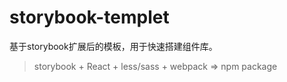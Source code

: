 # storybook-templet

基于storybook扩展后的模板，用于快速搭建组件库。

> storybook + React + less/sass + webpack => npm package 
